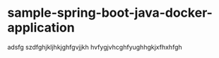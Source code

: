 # sample-spring-boot-java-docker-application
adsfg
szdfghjkljhkjghfgvjjkh
hvfygjvhcghfyughhgkjxfhxhfgh
